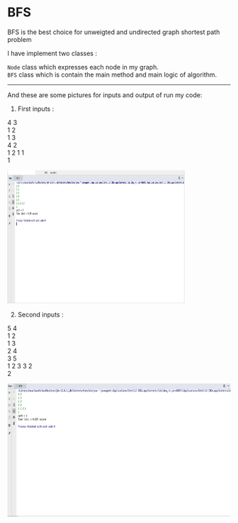 # BFS


BFS is the best choice for unweigted and undirected graph shortest path problem

I have implement two classes :


`Node` class which expresses each node in my graph. <br>
`BFS` class which is contain the main method and main logic of algorithm.

<hr>

And these are some pictures for inputs and output of run my code:

1) First inputs :

4 3<br>
1 2<br>
1 3<br>
4 2<br>
1 2 1 1<br>
1<br>

<img src="screenshot1.png" width="400px" height="300px">



2) Second inputs : 

5 4<br>
1 2<br>
1 3<br>
2 4<br>
3 5<br>
1 2 3 3 2<br>
2<br>

<img src="screenshot2.png" height="300px">


